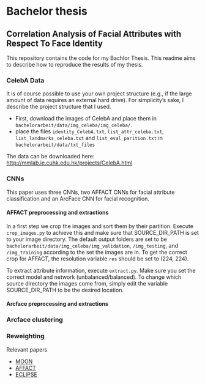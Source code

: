 # Bachelor thesis
## Correlation Analysis of Facial Attributes with Respect To Face Identity

This repository contains the code for my Bachlor Thesis. This readme aims to describe how to reproduce the results of my thesis.

### CelebA Data
It is of course possible to use your own project structure (e.g., if the large amount of data requires an external hard drive).
For simplicity’s sake, I describe the project structure that I used.

* First, download the images of CelebA and place them in `bachelorarbeit/data/img_celeba/img_celeba/`.
* place the files `identity_CelebA.txt`, `list_attr_celeba.txt`, `list_landmarks_celeba.txt` and `list_eval_parition.txt` in `bachelorarbeit/data/txt_files`

The data can be downloaded here: http://mmlab.ie.cuhk.edu.hk/projects/CelebA.html

### CNNs
This paper uses three CNNs, two AFFACT CNNs for facial attribute classification and an ArcFace CNN for facial recognition.

#### AFFACT preprocessing and extractions
In a first step we crop the images and sort them by their partition.
Execute `crop_images.py` to achieve this and make sure that SOURCE_DIR_PATH is set to your image directory.
The default output folders are set to be `bachelorarbeit/data/img_celeba/img_validation`, `/img_testing`, and `/img_training` according to the set the images are in.
To get the correct crop for AFFACT, the resolution variable `res` should be set to (224, 224).

To extract attribute information, execute `extract.py`. Make sure you set the correct model and network (unbalanced/balanced).
To change which source directory the images come from, simply edit the variable SOURCE_DIR_PATH to be the desired location.


#### Arcface preprocessing and extractions

### Arcface clustering

### Reweighting

Relevant papers

* [MOON](http://arxiv.org/abs/1603.07027)
* [AFFACT](http://arxiv.org/abs/1611.06158)
* [ECLIPSE](https://www.researchgate.net/publication/324999538_ECLIPSE_Ensembles_of_Centroids_Leveraging_Iteratively_Processed_Spatial_Eclipse_Clustering)


 
